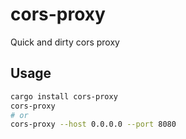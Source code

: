 # cors-proxy

Quick and dirty cors proxy

## Usage

```bash
cargo install cors-proxy
cors-proxy
# or
cors-proxy --host 0.0.0.0 --port 8080
```
